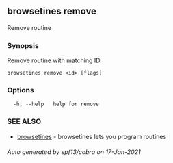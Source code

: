 ## browsetines remove

Remove routine

### Synopsis

Remove routine with matching ID.

```
browsetines remove <id> [flags]
```

### Options

```
  -h, --help   help for remove
```

### SEE ALSO

* [browsetines](browsetines.md)	 - browsetines lets you program routines

###### Auto generated by spf13/cobra on 17-Jan-2021

